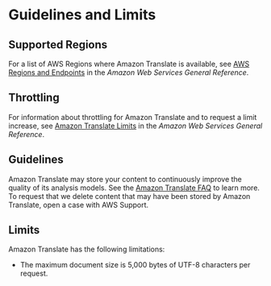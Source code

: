 # Guidelines and Limits<a name="limits-guidelines"></a>

## Supported Regions<a name="translate-regions"></a>

For a list of AWS Regions where Amazon Translate is available, see [AWS Regions and Endpoints](http://docs.aws.amazon.com/general/latest/gr/rande.html#translate_region) in the *Amazon Web Services General Reference*\.

## Throttling<a name="limits-throttling"></a>

For information about throttling for Amazon Translate and to request a limit increase, see [Amazon Translate Limits](http://docs.aws.amazon.com/general/latest/gr/aws_service_limits.html#limits_amazon_translate) in the *Amazon Web Services General Reference*\.

## Guidelines<a name="guidelines"></a>

Amazon Translate may store your content to continuously improve the quality of its analysis models\. See the [Amazon Translate FAQ](https://aws.amazon.com/translate/faqs/) to learn more\. To request that we delete content that may have been stored by Amazon Translate, open a case with AWS Support\.

## Limits<a name="limits"></a>

Amazon Translate has the following limitations:
+ The maximum document size is 5,000 bytes of UTF\-8 characters per request\.